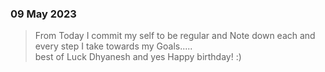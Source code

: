 ### 09 May 2023
> From Today I commit my self to be regular and Note down each and every step I take towards my Goals.....
<br>best of Luck Dhyanesh and yes Happy birthday! :)
